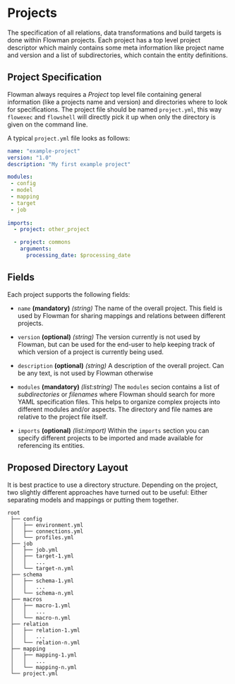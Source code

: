 # Projects

The specification of all relations, data transformations and build targets is done within Flowman projects. Each
project has a top level project descriptor which mainly contains some meta information like project name and
version and a list of subdirectories, which contain the entity definitions.


## Project Specification

Flowman always requires a *Project* top level file containing general information (like a projects name and version) 
and directories where to look for specifications. The project file should be named `project.yml`, this way `flowexec` 
and `flowshell` will directly pick it up when only the directory is given on the command line.

A typical `project.yml` file looks as follows:

```yaml
name: "example-project"
version: "1.0"
description: "My first example project"

modules:
 - config
 - model
 - mapping
 - target
 - job
  
imports:
  - project: other_project 

  - project: commons
    arguments:
      processing_date: $processing_date
```

## Fields

Each project supports the following fields:

* `name` **(mandatory)** *(string)*
The name of the overall project. This field is used by Flowman for sharing mappings and relations between different 
projects. 

* `version` **(optional)** *(string)*
The version currently is not used by Flowman, but can be used for the end-user to help keeping track of which version 
of a project is currently being used.

* `description` **(optional)** *(string)*
A description of the overall project. Can be any text, is not used by Flowman otherwise

* `modules` **(mandatory)** *(list:string)*
The `modules` secion contains a list of *subdirectories* or *filenames* where Flowman should search for more YAML 
specification files. This helps to organize complex projects into different modules and/or aspects. The directory and 
file names are relative to the project file itself.

* `imports` **(optional)** *(list:import)*
Within the `imports` section you can specify different projects to be imported and made available for referencing
its entities.


## Proposed Directory Layout

It is best practice to use a directory structure. Depending on the project, two slightly different approaches have
turned out to be useful: Either separating models and mappings or putting them together.
```
root
 ├── config
 │   ├── environment.yml
 │   ├── connections.yml
 │   └── profiles.yml
 ├── job
 │   ├── job.yml
 │   ├── target-1.yml
 │   │   ...
 │   └── target-n.yml
 ├── schema
 │   ├── schema-1.yml
 │   │   ...
 │   └── schema-n.yml
 ├── macros
 │   ├── macro-1.yml
 │   │   ...
 │   └── macro-n.yml
 ├── relation
 │   ├── relation-1.yml
 │   │   ...
 │   └── relation-n.yml
 ├── mapping
 │   ├── mapping-1.yml
 │   │   ...
 │   └── mapping-n.yml
 └── project.yml
```
